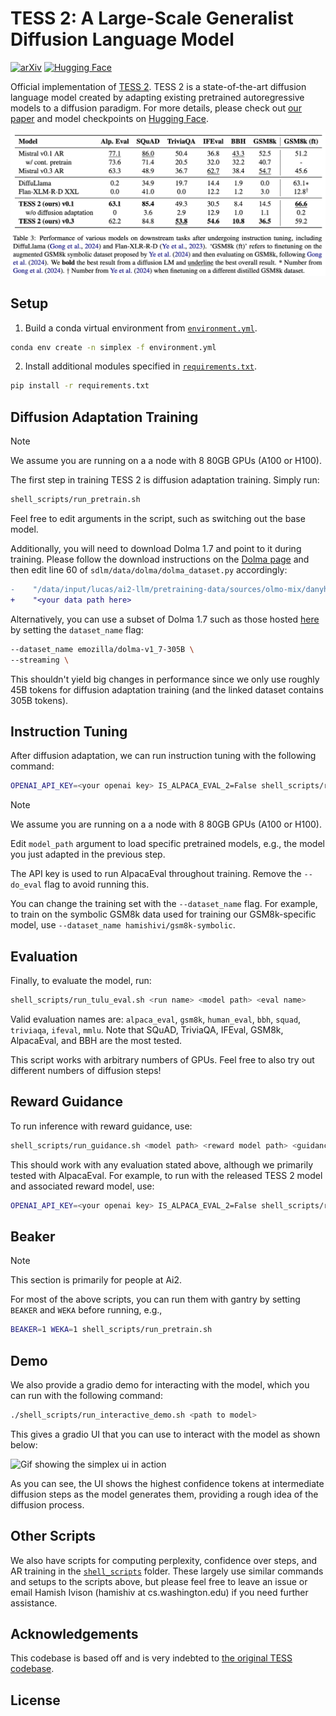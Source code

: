 # TESS 2: A Large-Scale Generalist Diffusion Language Model

[![arXiv](https://img.shields.io/badge/arXiv-todo-b31b1b.svg)](https://arxiv.org/abs/tidi)
[![Hugging Face](https://img.shields.io/badge/%F0%9F%A4%97%20Hugging%20Face-blue)](https://huggingface.co/collections/hamishivi/tess-2-677ea36894e38f96dfc7b590)

Official implementation of [TESS 2](https://arxiv.todo). TESS 2 is a state-of-the-art diffusion language model created by adapting existing pretrained autoregressive models to a diffusion paradigm.
For more details, please check out [our paper](https://arxiv.todo) and model checkpoints on [Hugging Face](https://huggingface.co/collections/hamishivi/tess-2-677ea36894e38f96dfc7b590).

![Main results from TESS-2 paper](assets/core_results.png)

## Setup

1. Build a conda virtual environment from [`environment.yml`](./environment.yml).

```sh
conda env create -n simplex -f environment.yml
```

2. Install additional modules specified in [`requirements.txt`](./requirements.txt).

```sh
pip install -r requirements.txt
```

## Diffusion Adaptation Training

> [!NOTE]  
> We assume you are running on a a node with 8 80GB GPUs (A100 or H100).

The first step in training TESS 2 is diffusion adaptation training. Simply run:

```sh
shell_scripts/run_pretrain.sh
```

Feel free to edit arguments in the script, such as switching out the base model.

Additionally, you will need to download Dolma 1.7 and point to it during training. Please follow the download instructions on the [Dolma page](https://huggingface.co/datasets/allenai/dolma#download) and then edit line 60 of `sdlm/data/dolma/dolma_dataset.py` accordingly:

```diff
-    "/data/input/lucas/ai2-llm/pretraining-data/sources/olmo-mix/danyh-compiled-v1_7"
+    "<your data path here>
```

Alternatively, you can use a subset of Dolma 1.7 such as those hosted [here](https://huggingface.co/datasets/emozilla/dolma-v1_7-305B) by setting the `dataset_name` flag:

```sh
--dataset_name emozilla/dolma-v1_7-305B \
--streaming \
```

This shouldn't yield big changes in performance since we only use roughly 45B tokens for diffusion adaptation training (and the linked dataset contains 305B tokens).

## Instruction Tuning

After diffusion adaptation, we can run instruction tuning with the following command:

```sh
OPENAI_API_KEY=<your openai key> IS_ALPACA_EVAL_2=False shell_scripts/run_tulu.sh <model_path>
```

> [!NOTE]  
> We assume you are running on a a node with 8 80GB GPUs (A100 or H100).

Edit `model_path` argument to load specific pretrained models, e.g., the model you just adapted in the previous step.

The API key is used to run AlpacaEval throughout training. Remove the `--do_eval` flag to avoid running this.

You can change the training set with the `--dataset_name` flag. For example, to train on the symbolic GSM8k data used for training our GSM8k-specific model, use `--dataset_name hamishivi/gsm8k-symbolic`.

## Evaluation

Finally, to evaluate the model, run:

```sh
shell_scripts/run_tulu_eval.sh <run name> <model path> <eval name>
```

Valid evaluation names are: `alpaca_eval`, `gsm8k`, `human_eval`, `bbh`, `squad`, `triviaqa`, `ifeval`, `mmlu`. Note that SQuAD, TriviaQA, IFEval, GSM8k, AlpacaEval, and BBH are the most tested.

This script works with arbitrary numbers of GPUs. Feel free to also try out different numbers of diffusion steps!

## Reward Guidance

To run inference with reward guidance, use:

```sh
shell_scripts/run_guidance.sh <model path> <reward model path> <guidance scale> <eval name>
```

This should work with any evaluation stated above, although we primarily tested with AlpacaEval.
For example, to run with the released TESS 2 model and associated reward model, use:

```sh
OPENAI_API_KEY=<your openai key> IS_ALPACA_EVAL_2=False shell_scripts/run_guidance.sh hamishivi/tess2 hamishivi/tess_mistral_rm 0.5 alpaca_eval
```

## Beaker

> [!NOTE]  
> This section is primarily for people at Ai2.

For most of the above scripts, you can run them with gantry by setting `BEAKER` and `WEKA` before running, e.g.,

```sh
BEAKER=1 WEKA=1 shell_scripts/run_pretrain.sh
```

## Demo

We also provide a gradio demo for interacting with the model, which you can run with the following command:

```sh
./shell_scripts/run_interactive_demo.sh <path to model>
```

This gives a gradio UI that you can use to interact with the model as shown below:

![Gif showing the simplex ui in action](assets/ui.gif)

As you can see, the UI shows the highest confidence tokens at intermediate diffusion steps as the model generates them, providing a rough idea of the diffusion process.

## Other Scripts

We also have scripts for computing perplexity, confidence over steps, and AR training in the [`shell_scripts`](./shell_scripts/) folder.
These largely use similar commands and setups to the scripts above, but please feel free to leave an issue or email Hamish Ivison (hamishiv at cs.washington.edu) if you need further assistance.

## Acknowledgements

This codebase is based off and is very indebted to [the original TESS codebase](https://github.com/allenai/tess-diffusion).

## License
